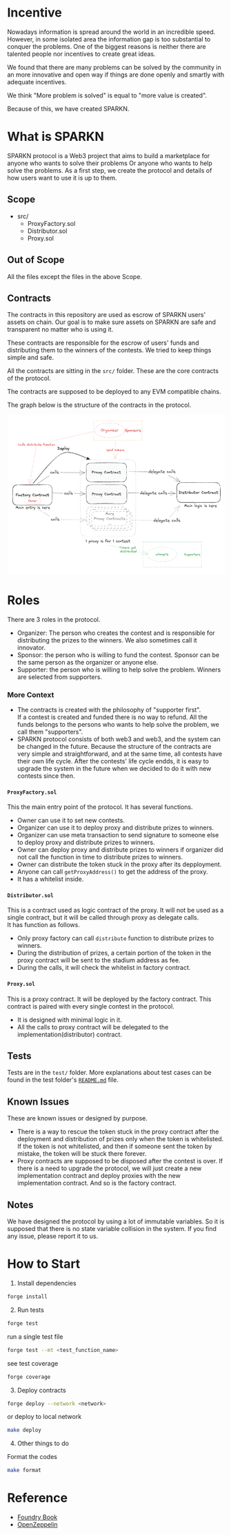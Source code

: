 # Incentive
Nowadays information is spread around the world in an incredible speed. However, in some isolated area the information gap is too substantial to conquer the problems. One of the biggest reasons is neither there are talented people nor incentives to create great ideas. 

We found that there are many problems can be solved by the community in an more innovative and open way if things are done openly and smartly with adequate incentives. 

We think "More problem is solved" is equal to "more value is created".    

Because of this, we have created SPARKN. 

# What is SPARKN

SPARKN protocol is a Web3 project that aims to build a marketplace for anyone who wants to solve their problems Or anyone who wants to help solve the problems. 
As a first step, we create the protocol and details of how users want to use it is up to them. 

## Scope
- src/
  - ProxyFactory.sol
  - Distributor.sol
  - Proxy.sol

## Out of Scope
All the files except the files in the above Scope. 

## Contracts
The contracts in this repository are used as escrow of SPARKN users' assets on chain. 
Our goal is to make sure assets on SPARKN are safe and transparent no matter who is using it. 

These contracts are responsible for the escrow of users' funds and distributing them to the winners of the contests. 
We tried to keep things simple and safe. 

All the contracts are sitting in the `src/` folder. These are the core contracts of the protocol. 

The contracts are supposed to be deployed to any EVM compatible chains.

The graph below is the structure of the contracts in the protocol. 

![contracts structure](contractsStructure.png)

# Roles
There are 3 roles in the protocol.
- Organizer: The person who creates the contest and is responsible for distributing the prizes to the winners. We also sometimes call it innovator.
- Sponsor: the person who is willing to fund the contest. Sponsor can be the same person as the organizer or anyone else.
- Supporter: the person who is willing to help solve the problem. Winners are selected from supporters.

### More Context
- The contracts is created with the philosophy of "supporter first".     
If a contest is created and funded there is no way to refund. All the funds belongs to the persons who wants to help solve the problem, we call them "supporters". 
- SPARKN protocol consists of both web3 and web3, and the system can be changed in the future. Because the structure of the contracts are very simple and straightforward, and at the same time, all contests have their own life cycle. After the contests' life cycle endds, it is easy to upgrade the system in the future when we decided to do it with new contests since then.

#### `ProxyFactory.sol`
This the main entry point of the protocol. 
It has several functions. 
- Owner can use it to set new contests. 
- Organizer can use it to deploy proxy and distribute prizes to winners. 
- Organizer can use meta transaction to send signature to someone else to deploy proxy and distribute prizes to winners.
- Owner can deploy proxy and distribute prizes to winners if organizer did not call the function in time to distribute prizes to winners.
- Owner can distribute the token stuck in the proxy after its depployment. 
- Anyone can call `getProxyAddress()` to get the address of the proxy.
- It has a whitelist inside. 


#### `Distributor.sol`
This is a contract used as logic contract of the proxy. It will not be used as a single contract, but it will be called through proxy as delegate calls.    
It has function as follows. 
- Only proxy factory can call `distribute` function to distribute prizes to winners.
- During the distribution of prizes, a certain portion of the token in the proxy contract will be sent to the stadium address as fee. 
- During the calls, it will check the whitelist in factory contract.

#### `Proxy.sol`
This is a proxy contract. It will be deployed by the factory contract. This contract is paired with every single contest in the protocol. 
- It is designed with minimal logic in it.
- All the calls to proxy contract will be delegated to the implementation(distributor) contract.


## Tests
Tests are in the `test/` folder. More explanations about test cases can be found in the test folder's [`README.md`](https://github.com/codefox-inc/sparkn-contracts/tree/main/test) file. 


## Known Issues
These are known issues or designed by purpose. 
- There is a way to rescue the token stuck in the proxy contract after the deployment and distribution of prizes only when the token is whitelisted. If the token is not whitelisted, and then if someone sent the token by mistake, the token will be stuck there forever.
- Proxy contracts are supposed to be disposed after the contest is over. If there is a need to upgrade the protocol, we will just create a new implementation contract and deploy proxies with the new implementation contract. And so is the factory contract. 



## Notes
We have designed the protocol by using a lot of immutable variables. So it is supposed that there is no state variable collision in the system. If you find any issue, please report it to us. 



# How to Start
1. Install dependencies
```bash
forge install
```

2. Run tests
```bash
forge test
```

run a single test file
```bash
forge test --mt <test_function_name>
```

see test coverage
```bash
forge coverage
```

3. Deploy contracts
```bash
forge deploy --network <network>
```

or deploy to local network
```bash
make deploy
```

4. Other things to do

Format the codes
```bash
make format
```





# Reference
- [Foundry Book](https://book.getfoundry.sh/)
- [OpenZeppelin](https://docs.openzeppelin.com/contracts/4.x/)